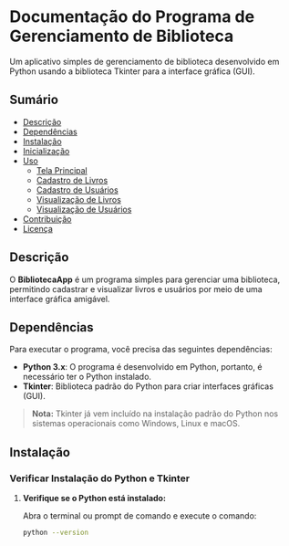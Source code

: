 # Documentação do Programa de Gerenciamento de Biblioteca

Um aplicativo simples de gerenciamento de biblioteca desenvolvido em Python usando a biblioteca Tkinter para a interface gráfica (GUI).

## Sumário

- [Descrição](#descrição)
- [Dependências](#dependências)
- [Instalação](#instalação)
- [Inicialização](#inicialização)
- [Uso](#uso)
  - [Tela Principal](#tela-principal)
  - [Cadastro de Livros](#cadastro-de-livros)
  - [Cadastro de Usuários](#cadastro-de-usuários)
  - [Visualização de Livros](#visualização-de-livros)
  - [Visualização de Usuários](#visualização-de-usuários)
- [Contribuição](#contribuição)
- [Licença](#licença)

## Descrição

O **BibliotecaApp** é um programa simples para gerenciar uma biblioteca, permitindo cadastrar e visualizar livros e usuários por meio de uma interface gráfica amigável.

## Dependências

Para executar o programa, você precisa das seguintes dependências:

- **Python 3.x**: O programa é desenvolvido em Python, portanto, é necessário ter o Python instalado.
- **Tkinter**: Biblioteca padrão do Python para criar interfaces gráficas (GUI).

> **Nota:** Tkinter já vem incluído na instalação padrão do Python nos sistemas operacionais como Windows, Linux e macOS.

## Instalação

### Verificar Instalação do Python e Tkinter

1. **Verifique se o Python está instalado:**

   Abra o terminal ou prompt de comando e execute o comando:

   ```bash
   python --version
